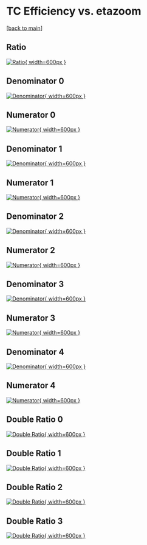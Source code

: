 # TC Efficiency vs. etazoom

[[back to main](./)]



## Ratio

[![Ratio](../mtv/var/TC_loweta_0_0_eff_etazoom.png){ width=600px }](../mtv/var/TC_loweta_0_0_eff_etazoom.pdf)

## Denominator 0

[![Denominator](../mtv/den/TC_loweta_0_0_eff_etazoom_den0.png){ width=600px }](../mtv/den/TC_loweta_0_0_eff_etazoom_den0.pdf)

## Numerator 0

[![Numerator](../mtv/num/TC_loweta_0_0_eff_etazoom_num0.png){ width=600px }](../mtv/num/TC_loweta_0_0_eff_etazoom_num0.pdf)

## Denominator 1

[![Denominator](../mtv/den/TC_loweta_0_0_eff_etazoom_den1.png){ width=600px }](../mtv/den/TC_loweta_0_0_eff_etazoom_den1.pdf)

## Numerator 1

[![Numerator](../mtv/num/TC_loweta_0_0_eff_etazoom_num1.png){ width=600px }](../mtv/num/TC_loweta_0_0_eff_etazoom_num1.pdf)

## Denominator 2

[![Denominator](../mtv/den/TC_loweta_0_0_eff_etazoom_den2.png){ width=600px }](../mtv/den/TC_loweta_0_0_eff_etazoom_den2.pdf)

## Numerator 2

[![Numerator](../mtv/num/TC_loweta_0_0_eff_etazoom_num2.png){ width=600px }](../mtv/num/TC_loweta_0_0_eff_etazoom_num2.pdf)

## Denominator 3

[![Denominator](../mtv/den/TC_loweta_0_0_eff_etazoom_den3.png){ width=600px }](../mtv/den/TC_loweta_0_0_eff_etazoom_den3.pdf)

## Numerator 3

[![Numerator](../mtv/num/TC_loweta_0_0_eff_etazoom_num3.png){ width=600px }](../mtv/num/TC_loweta_0_0_eff_etazoom_num3.pdf)

## Denominator 4

[![Denominator](../mtv/den/TC_loweta_0_0_eff_etazoom_den4.png){ width=600px }](../mtv/den/TC_loweta_0_0_eff_etazoom_den4.pdf)

## Numerator 4

[![Numerator](../mtv/num/TC_loweta_0_0_eff_etazoom_num4.png){ width=600px }](../mtv/num/TC_loweta_0_0_eff_etazoom_num4.pdf)

## Double Ratio 0

[![Double Ratio](../mtv/ratio/TC_loweta_0_0_eff_etazoom_ratio0.png){ width=600px }](../mtv/ratio/TC_loweta_0_0_eff_etazoom_ratio0.pdf)

## Double Ratio 1

[![Double Ratio](../mtv/ratio/TC_loweta_0_0_eff_etazoom_ratio1.png){ width=600px }](../mtv/ratio/TC_loweta_0_0_eff_etazoom_ratio1.pdf)

## Double Ratio 2

[![Double Ratio](../mtv/ratio/TC_loweta_0_0_eff_etazoom_ratio2.png){ width=600px }](../mtv/ratio/TC_loweta_0_0_eff_etazoom_ratio2.pdf)

## Double Ratio 3

[![Double Ratio](../mtv/ratio/TC_loweta_0_0_eff_etazoom_ratio3.png){ width=600px }](../mtv/ratio/TC_loweta_0_0_eff_etazoom_ratio3.pdf)

